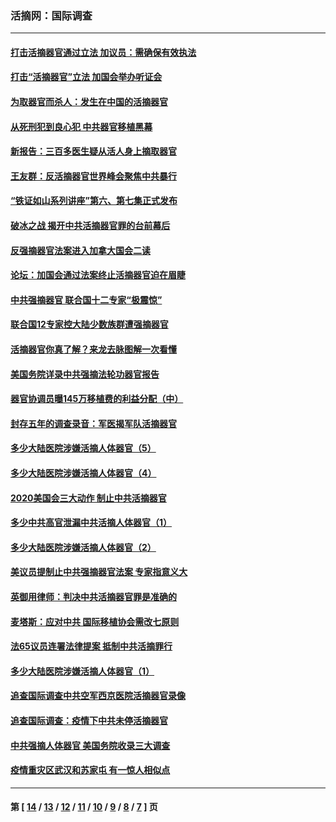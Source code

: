 ### 活摘网：国际调查
---
#### [打击活摘器官通过立法 加议员：需确保有效执法](../../pages/nf5947/n13886356.md?03140430) 
#### [打击“活摘器官”立法 加国会举办听证会](../../pages/nf5947/n13869362.md?03140430) 
#### [为取器官而杀人：发生在中国的活摘器官](../../pages/nf5947/n13794731.md?03140430) 
#### [从死刑犯到良心犯 中共器官移植黑幕](../../pages/nf5947/n13764669.md?03140430) 
#### [新报告：三百多医生疑从活人身上摘取器官](../../pages/nf5947/n13703044.md?03140430) 
#### [王友群：反活摘器官世界峰会聚焦中共暴行](../../pages/nf5947/n13250738.md?03140430) 
#### [“铁证如山系列讲座”第六、第七集正式发布](../../pages/nf5947/n13106287.md?03140430) 
#### [破冰之战 揭开中共活摘器官罪的台前幕后](../../pages/nf5947/n13082457.md?03140430) 
#### [反强摘器官法案进入加拿大国会二读](../../pages/nf5947/n13033450.md?03140430) 
#### [论坛：加国会通过法案终止活摘器官迫在眉睫](../../pages/nf5947/n13029839.md?03140430) 
#### [中共强摘器官 联合国十二专家“极震惊”](../../pages/nf5947/n13024313.md?03140430) 
#### [联合国12专家控大陆少数族群遭强摘器官](../../pages/nf5947/n13023877.md?03140430) 
#### [活摘器官你真了解？来龙去脉图解一次看懂](../../pages/nf5947/n13013820.md?03140430) 
#### [美国务院详录中共强摘法轮功器官报告](../../pages/nf5947/n12944519.md?03140430) 
#### [器官协调员曝145万移植费的利益分配（中）](../../pages/nf5947/n12894547.md?03140430) 
#### [封存五年的调查录音：军医揭军队活摘器官](../../pages/nf5947/n12798692.md?03140430) 
#### [多少大陆医院涉嫌活摘人体器官（5）](../../pages/nf5947/n12768383.md?03140430) 
#### [多少大陆医院涉嫌活摘人体器官（4）](../../pages/nf5947/n12664434.md?03140430) 
#### [2020美国会三大动作 制止中共活摘器官](../../pages/nf5947/n12682004.md?03140430) 
#### [多少中共高官泄漏中共活摘人体器官（1）](../../pages/nf5947/n12671234.md?03140430) 
#### [多少大陆医院涉嫌活摘人体器官（2）](../../pages/nf5947/n12655589.md?03140430) 
#### [美议员提制止中共强摘器官法案 专家指意义大](../../pages/nf5947/n12630561.md?03140430) 
#### [英御用律师：判决中共活摘器官罪是准确的](../../pages/nf5947/n12580740.md?03140430) 
#### [麦塔斯：应对中共 国际移植协会需改七原则](../../pages/nf5947/n12514711.md?03140430) 
#### [法65议员连署法律提案 抵制中共活摘罪行](../../pages/nf5947/n12437047.md?03140430) 
#### [多少大陆医院涉嫌活摘人体器官（1）](../../pages/nf5947/n12414284.md?03140430) 
#### [追查国际调查中共空军西京医院活摘器官录像](../../pages/nf5947/n12348837.md?03140430) 
#### [追查国际调查：疫情下中共未停活摘器官](../../pages/nf5947/n12273415.md?03140430) 
#### [中共强摘人体器官 美国务院收录三大调查](../../pages/nf5947/n12181488.md?03140430) 
#### [疫情重灾区武汉和苏家屯 有一惊人相似点](../../pages/nf5947/n12150824.md?03140430) 

---
#### 第 [ [14](./14.md?03140430) / [13](./13.md?03140430) / [12](./12.md?03140430) / [11](./11.md?03140430) / [10](./10.md?03140430) / [9](./9.md?03140430) / [8](./8.md?03140430) / [7](./7.md?03140430) ] 页
